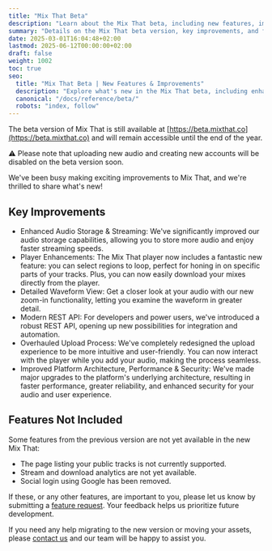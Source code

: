 ```yaml
---
title: "Mix That Beta"
description: "Learn about the Mix That beta, including new features, improvements, and upcoming changes."
summary: "Details on the Mix That beta version, key improvements, and features not yet included."
date: 2025-03-01T16:04:48+02:00
lastmod: 2025-06-12T00:00:00+02:00
draft: false
weight: 1002
toc: true
seo:
  title: "Mix That Beta | New Features & Improvements"
  description: "Explore what's new in the Mix That beta, including enhanced audio storage, player upgrades, and upcoming features."
  canonical: "/docs/reference/beta/"
  robots: "index, follow"
---
```


The beta version of Mix That is still available at [https://beta.mixthat.co](https://beta.mixthat.co) and will remain accessible until the end of the year.

:warning: Please note that uploading new audio and creating new accounts will be disabled on the beta version soon.

We've been busy making exciting improvements to Mix That, and we're thrilled to share what's new!

## Key Improvements

- Enhanced Audio Storage & Streaming: We've significantly improved our audio storage capabilities, allowing you to store more audio and enjoy faster streaming speeds.
- Player Enhancements: The Mix That player now includes a fantastic new feature: you can select regions to loop, perfect for honing in on specific parts of your tracks. Plus, you can now easily download your mixes directly from the player.
- Detailed Waveform View: Get a closer look at your audio with our new zoom-in functionality, letting you examine the waveform in greater detail.
- Modern REST API: For developers and power users, we've introduced a robust REST API, opening up new possibilities for integration and automation.
- Overhauled Upload Process: We've completely redesigned the upload experience to be more intuitive and user-friendly. You can now interact with the player while you add your audio, making the process seamless.
- Improved Platform Architecture, Performance & Security: We've made major upgrades to the platform's underlying architecture, resulting in faster performance, greater reliability, and enhanced security for your audio and user experience.

## Features Not Included

Some features from the previous version are not yet available in the new Mix That:

- The page listing your public tracks is not currently supported.
- Stream and download analytics are not yet available.
- Social login using Google has been removed.

If these, or any other features, are important to you, please let us know by submitting a [feature request](/docs/general/request-a-feature/). Your feedback helps us prioritize future development.

If you need any help migrating to the new version or moving your assets, please [contact us](/docs/general/support/) and our team will be happy to assist you.
